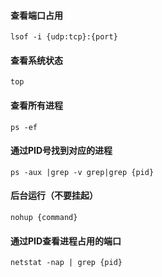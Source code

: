 #### 查看端口占用

```shell
lsof -i {udp:tcp}:{port}
```

#### 查看系统状态

```shell
top
```

#### 查看所有进程

```shell
ps -ef
```

#### 通过PID号找到对应的进程

```shell
ps -aux |grep -v grep|grep {pid}
```

#### 后台运行（不要挂起）

```shell
nohup {command}
```

#### 通过PID查看进程占用的端口

```sehll
netstat -nap | grep {pid}
```









